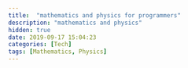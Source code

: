 ```yaml
---
title:  "mathematics and physics for programmers"
description: "mathematics and physics"
hidden: true
date: 2019-09-17 15:04:23
categories: [Tech]
tags: [Mathematics, Physics]
---
```

